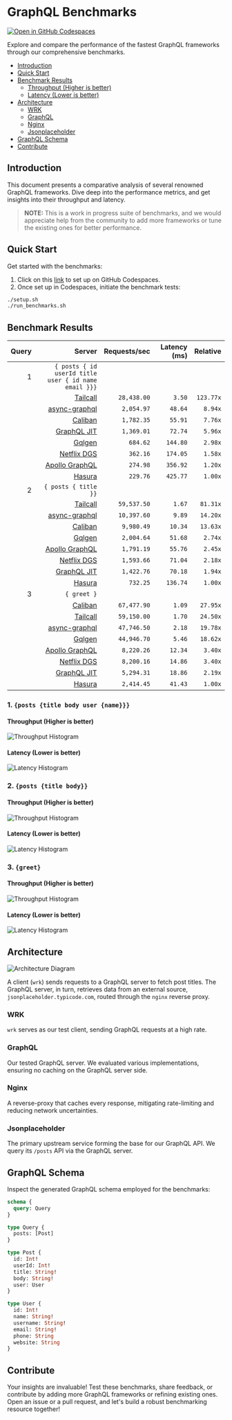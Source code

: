 # GraphQL Benchmarks <!-- omit from toc -->

[![Open in GitHub Codespaces](https://github.com/codespaces/badge.svg)](https://codespaces.new/tailcallhq/graphql-benchmarks)

Explore and compare the performance of the fastest GraphQL frameworks through our comprehensive benchmarks.

- [Introduction](#introduction)
- [Quick Start](#quick-start)
- [Benchmark Results](#benchmark-results)
  - [Throughput (Higher is better)](#throughput-higher-is-better)
  - [Latency (Lower is better)](#latency-lower-is-better)
- [Architecture](#architecture)
  - [WRK](#wrk)
  - [GraphQL](#graphql)
  - [Nginx](#nginx)
  - [Jsonplaceholder](#jsonplaceholder)
- [GraphQL Schema](#graphql-schema)
- [Contribute](#contribute)

[Tailcall]: https://github.com/tailcallhq/tailcall
[Gqlgen]: https://github.com/99designs/gqlgen
[Apollo GraphQL]: https://github.com/apollographql/apollo-server
[Netflix DGS]: https://github.com/netflix/dgs-framework
[Caliban]: https://github.com/ghostdogpr/caliban
[async-graphql]: https://github.com/async-graphql/async-graphql
[Hasura]: https://github.com/hasura/graphql-engine
[GraphQL JIT]: https://github.com/zalando-incubator/graphql-jit

## Introduction

This document presents a comparative analysis of several renowned GraphQL frameworks. Dive deep into the performance metrics, and get insights into their throughput and latency.

> **NOTE:** This is a work in progress suite of benchmarks, and we would appreciate help from the community to add more frameworks or tune the existing ones for better performance.

## Quick Start

Get started with the benchmarks:

1. Click on this [link](https://codespaces.new/tailcallhq/graphql-benchmarks) to set up on GitHub Codespaces.
2. Once set up in Codespaces, initiate the benchmark tests:

```bash
./setup.sh
./run_benchmarks.sh
```

## Benchmark Results

<!-- PERFORMANCE_RESULTS_START -->

| Query | Server | Requests/sec | Latency (ms) | Relative |
|-------:|--------:|--------------:|--------------:|---------:|
| 1 | `{ posts { id userId title user { id name email }}}` |
|| [Tailcall] | `28,438.00` | `3.50` | `123.77x` |
|| [async-graphql] | `2,054.97` | `48.64` | `8.94x` |
|| [Caliban] | `1,782.35` | `55.91` | `7.76x` |
|| [GraphQL JIT] | `1,369.01` | `72.74` | `5.96x` |
|| [Gqlgen] | `684.62` | `144.80` | `2.98x` |
|| [Netflix DGS] | `362.16` | `174.05` | `1.58x` |
|| [Apollo GraphQL] | `274.98` | `356.92` | `1.20x` |
|| [Hasura] | `229.76` | `425.77` | `1.00x` |
| 2 | `{ posts { title }}` |
|| [Tailcall] | `59,537.50` | `1.67` | `81.31x` |
|| [async-graphql] | `10,397.60` | `9.89` | `14.20x` |
|| [Caliban] | `9,980.49` | `10.34` | `13.63x` |
|| [Gqlgen] | `2,004.64` | `51.68` | `2.74x` |
|| [Apollo GraphQL] | `1,791.19` | `55.76` | `2.45x` |
|| [Netflix DGS] | `1,593.66` | `71.04` | `2.18x` |
|| [GraphQL JIT] | `1,422.76` | `70.18` | `1.94x` |
|| [Hasura] | `732.25` | `136.74` | `1.00x` |
| 3 | `{ greet }` |
|| [Caliban] | `67,477.90` | `1.09` | `27.95x` |
|| [Tailcall] | `59,150.00` | `1.70` | `24.50x` |
|| [async-graphql] | `47,746.50` | `2.18` | `19.78x` |
|| [Gqlgen] | `44,946.70` | `5.46` | `18.62x` |
|| [Apollo GraphQL] | `8,220.26` | `12.34` | `3.40x` |
|| [Netflix DGS] | `8,200.16` | `14.86` | `3.40x` |
|| [GraphQL JIT] | `5,294.31` | `18.86` | `2.19x` |
|| [Hasura] | `2,414.45` | `41.43` | `1.00x` |

<!-- PERFORMANCE_RESULTS_END -->



### 1. `{posts {title body user {name}}}`
#### Throughput (Higher is better)

![Throughput Histogram](assets/req_sec_histogram1.png)

#### Latency (Lower is better)

![Latency Histogram](assets/latency_histogram1.png)

### 2. `{posts {title body}}`
#### Throughput (Higher is better)

![Throughput Histogram](assets/req_sec_histogram2.png)

#### Latency (Lower is better)

![Latency Histogram](assets/latency_histogram2.png)

### 3. `{greet}`
#### Throughput (Higher is better)

![Throughput Histogram](assets/req_sec_histogram3.png)

#### Latency (Lower is better)

![Latency Histogram](assets/latency_histogram3.png)

## Architecture

![Architecture Diagram](assets/architecture.png)

A client (`wrk`) sends requests to a GraphQL server to fetch post titles. The GraphQL server, in turn, retrieves data from an external source, `jsonplaceholder.typicode.com`, routed through the `nginx` reverse proxy.

### WRK

`wrk` serves as our test client, sending GraphQL requests at a high rate.

### GraphQL

Our tested GraphQL server. We evaluated various implementations, ensuring no caching on the GraphQL server side.

### Nginx

A reverse-proxy that caches every response, mitigating rate-limiting and reducing network uncertainties.

### Jsonplaceholder

The primary upstream service forming the base for our GraphQL API. We query its `/posts` API via the GraphQL server.

## GraphQL Schema

Inspect the generated GraphQL schema employed for the benchmarks:

```graphql
schema {
  query: Query
}

type Query {
  posts: [Post]
}

type Post {
  id: Int!
  userId: Int!
  title: String!
  body: String!
  user: User
}

type User {
  id: Int!
  name: String!
  username: String!
  email: String!
  phone: String
  website: String
}
```

## Contribute

Your insights are invaluable! Test these benchmarks, share feedback, or contribute by adding more GraphQL frameworks or refining existing ones. Open an issue or a pull request, and let's build a robust benchmarking resource together!
